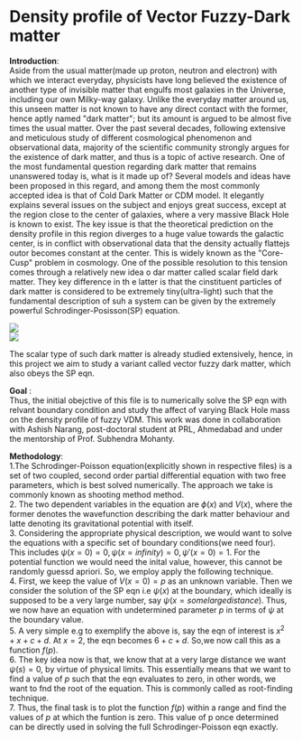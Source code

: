 # Density profile of Vector Fuzzy-Dark matter


**Introduction**:  \
Aside from the usual matter(made up proton, neutron and electron) with which we interact everyday, physicists have long believed the existence of another type of invisible matter that engulfs most galaxies in the Universe, including our own Milky-way galaxy. Unlike the everyday matter around us, this unseen matter is not known to have any direct contact with the former, hence aptly named "dark matter"; but its amount is argued to be almost five times the usual matter. Over the past several decades, following extensive and meticulous study of different cosmological phenomenon and observational data, majority of the scientific community strongly argues for the existence of dark matter, and thus is a topic of active research. One of the most fundamental question regarding dark matter that remains unanswered today is, what is it made up of? Several models and ideas have been proposed in this regard, and among them the most commonly accepted idea is that of Cold Dark Matter or CDM model. It elegantly explains several issues on the subject and enjoys great success, except at the region close to the center of galaxies, where a very massive Black Hole is known to exist. The key issue is that the theoretical prediction on the density profile in this region diverges to a huge value towards the galactic center, is in conflict with observational data that the density actually flattejs outor becomes 
constant at the center. This is widely known as the "Core-Cusp" problem in cosmology. One of the possible resolution to this tension comes through a relatively new idea o dar matter called scalar field dark matter. They key difference in th e latter is that the cinstituent particles of dark matter is considered to be extremely tiny(ultra-light) such that the fundamental description of suh a system can be given by the extremely powerful Schrodinger-Posisson(SP) equation.

![](https://latex.codecogs.com/png.image?\dpi{110}%20%20-\frac{\nabla^2}{2m}\psi(r)%20+%20m(\Phi%20+V)\psi(r)%20=%20E\psi(r)) \
  ![](https://latex.codecogs.com/png.image?\dpi{110}%20%20\nabla^2%20\Phi=%204\pi%20G%20|\psi|^2)

The scalar type of such dark matter is already studied extensively, hence, in this project we aim to study a variant called vector fuzzy dark matter, which also obeys the SP eqn. 

**Goal** :\
Thus, the initial obejctive of this file is to numerically solve the SP eqn with relvant boundary condition and study the affect of varying Black Hole mass on the density profile of fuzzy VDM. This work was done in collaboration with Ashish Narang, post-doctoral student at PRL, Ahmedabad and under the mentorship of Prof. Subhendra Mohanty.

**Methodology**:\
1.The Schrodinger-Poisson equation(explicitly shown in respective files) is a set of two coupled, second order partial differential equation with two free parameters, which is best solved numerically. The approach we take is commonly known as shooting method method.\
2. The two dependent variables in the equation are $\phi(x)$ and $V(x)$, where the former denotes the wavefunction describing the dark matter behaviour and latte denoting its gravitational potential with itself.\
3. Considering the appropriate physical description, we would want to solve the equations with a specific set of boundary conditions(we need four). This includes 
$\psi(x=0) = 0, \psi(x=infinity)= 0, \psi'(x=0)=1$. For the potential function we would need the inital value, however, this cannot be randomly guessd apriori. So, we employ apply the following technique. \
4. First, we keep the value of $V(x=0) = p$ as an unknown variable. Then we consider the solution of the SP eqn i.e $\psi(x)$ at the boundary, which ideally is supposed to be a very large number, say $\psi(x= some large distance)$. Thus, we now have an equation with undetermined parameter $p$ in terms of $\psi$ at the boundary value.\
5. A very simple e.g to exemplify the above is, say the eqn of interest is $x^2 + x +c+d$. At $x=2$, the eqn becomes $6+c+d$. So,we now call this as a function $f(p)$. \
6. The key idea now is that, we know that at a very large distance we want $\psi(s) = 0$, by virtue of physical limits. This essentially means that we want to find a value of $p$ such that the eqn evaluates to zero, in other words, we want to fnd the root of the equation. This is commonly called as root-finding technique. \
7. Thus, the final task is to plot the function $f(p)$ within a range and find the values of $p$ at which the funtion is zero. This value of p once determined can be directly used in solving the full Schrodinger-Poisson eqn exactly.
